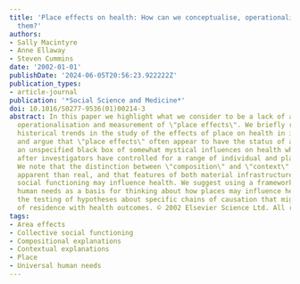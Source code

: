 ```yaml
---
title: 'Place effects on health: How can we conceptualise, operationalise and measure
  them?'
authors:
- Sally Macintyre
- Anne Ellaway
- Steven Cummins
date: '2002-01-01'
publishDate: '2024-06-05T20:56:23.922222Z'
publication_types:
- article-journal
publication: '*Social Science and Medicine*'
doi: 10.1016/S0277-9536(01)00214-3
abstract: In this paper we highlight what we consider to be a lack of adequate conceptualisation,
  operationalisation and measurement of \"place effects\". We briefly review recent
  historical trends in the study of the effects of place on health in industrial countries,
  and argue that \"place effects\" often appear to have the status of a residual category,
  an unspecified black box of somewhat mystical influences on health which remain
  after investigators have controlled for a range of individual and place characteristics.
  We note that the distinction between \"composition\" and \"context\" may be more
  apparent than real, and that features of both material infrastructure and collective
  social functioning may influence health. We suggest using a framework of universal
  human needs as a basis for thinking about how places may influence health, and recommend
  the testing of hypotheses about specific chains of causation that might link place
  of residence with health outcomes. © 2002 Elsevier Science Ltd. All rights reserved.
tags:
- Area effects
- Collective social functioning
- Compositional explanations
- Contextual explanations
- Place
- Universal human needs
---
```

